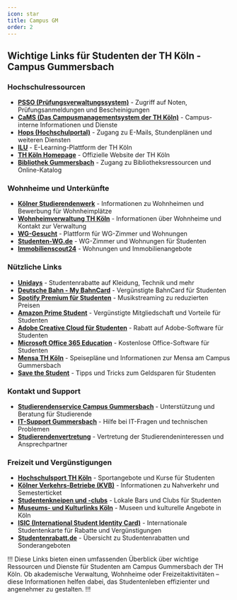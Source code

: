 ```yaml
---
icon: star
title: Campus GM
order: 2
---
```

## Wichtige Links für Studenten der TH Köln - Campus Gummersbach

### Hochschulressourcen

* **[PSSO (Prüfungsverwaltungssystem)](https://psso.th-koeln.de/)** - Zugriff auf Noten, Prüfungsanmeldungen und Bescheinigungen
* **[CaMS (Das Campusmanagementsystem der TH Köln)](https://cams.th-koeln.de/qisserver/pages/cs/sys/portal/hisinoneStartPage.faces)** - Campus-interne Informationen und Dienste
* **[Hops (Hochschulportal)](https://hops.th-koeln.de/)** - Zugang zu E-Mails, Stundenplänen und weiteren Diensten
* **[ILU](https://ilu.th-koeln.de/)** - E-Learning-Plattform der TH Köln
* **[TH Köln Homepage](https://www.th-koeln.de/)** - Offizielle Website der TH Köln
* **[Bibliothek Gummersbach](https://www.th-koeln.de/hochschulbibliothek/e-medien_19868.php)** - Zugang zu Bibliotheksressourcen und Online-Katalog

### Wohnheime und Unterkünfte

* **[Kölner Studierendenwerk](https://www.kstw.de/wohnen)** - Informationen zu Wohnheimen und Bewerbung für Wohnheimplätze
* **[Wohnheimverwaltung TH Köln](https://www.th-koeln.de/hochschule/wohnheime_2111.php)** - Informationen über Wohnheime und Kontakt zur Verwaltung
* **[WG-Gesucht](https://www.wg-gesucht.de/)** - Plattform für WG-Zimmer und Wohnungen
* **[Studenten-WG.de](https://www.studenten-wg.de/)** - WG-Zimmer und Wohnungen für Studenten
* **[Immobilienscout24](https://www.immobilienscout24.de/)** - Wohnungen und Immobilienangebote

### Nützliche Links

* **[Unidays](https://www.myunidays.com/DE/de-DE)** - Studentenrabatte auf Kleidung, Technik und mehr
* **[Deutsche Bahn - My BahnCard](https://www.bahn.de/p/view/angebot/aboundjugend/my_bahncard.shtml)** - Vergünstigte BahnCard für Studenten
* **[Spotify Premium für Studenten](https://www.spotify.com/de/student/)** - Musikstreaming zu reduzierten Preisen
* **[Amazon Prime Student](https://www.amazon.de/gp/student/signup/info)** - Vergünstigte Mitgliedschaft und Vorteile für Studenten
* **[Adobe Creative Cloud für Studenten](https://www.adobe.com/de/creativecloud/buy/students.html)** - Rabatt auf Adobe-Software für Studenten
* **[Microsoft Office 365 Education](https://www.microsoft.com/de-de/education/products/office)** - Kostenlose Office-Software für Studenten
* **[Mensa TH Köln](https://www.kstw.de/gastronomie/mensa-gummersbach)** - Speisepläne und Informationen zur Mensa am Campus Gummersbach
* **[Save the Student](https://www.savethestudent.org/)** - Tipps und Tricks zum Geldsparen für Studenten


### Kontakt und Support

* **[Studierendenservice Campus Gummersbach](https://www.th-koeln.de/hochschule/studierendenservice-campus-gummersbach_1934.php)** - Unterstützung und Beratung für Studierende
* **[IT-Support Gummersbach](https://www.th-koeln.de/hochschule/it-support-campus-gummersbach_2146.php)** - Hilfe bei IT-Fragen und technischen Problemen
* **[Studierendenvertretung](https://www.th-koeln.de/hochschule/studierendenvertretung_3352.php)** - Vertretung der Studierendeninteressen und Ansprechpartner

### Freizeit und Vergünstigungen

* **[Hochschulsport TH Köln](https://www.th-koeln.de/hochschule/hochschulsport_2671.php)** - Sportangebote und Kurse für Studenten
* **[Kölner Verkehrs-Betriebe (KVB)](https://www.kvb.koeln/)** - Informationen zu Nahverkehr und Semesterticket
* **[Studentenkneipen und -clubs](https://www.koeln.de/koeln/was_ist_los/locations/studentenkneipen_317702.html)** - Lokale Bars und Clubs für Studenten
* **[Museums- und Kulturlinks Köln](https://www.museenkoeln.de/home/)** - Museen und kulturelle Angebote in Köln
* **[ISIC (International Student Identity Card)](https://www.isic.de/)** - Internationale Studentenkarte für Rabatte und Vergünstigungen
* **[Studentenrabatt.de](https://www.studentenrabatt.de/)** - Übersicht zu Studentenrabatten und Sonderangeboten

!!!
Diese Links bieten einen umfassenden Überblick über wichtige Ressourcen und Dienste für Studenten am Campus Gummersbach der TH Köln. Ob akademische Verwaltung, Wohnheime oder Freizeitaktivitäten – diese Informationen helfen dabei, das Studentenleben effizienter und angenehmer zu gestalten.
!!!